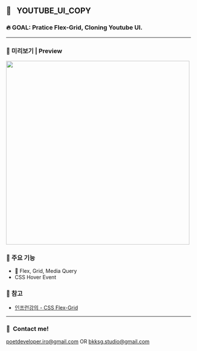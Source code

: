 ## :whale2:&nbsp;&nbsp; YOUTUBE_UI_COPY
### :fire:&nbsp;GOAL: Pratice Flex-Grid, Cloning Youtube UI.
---
### :monocle_face: 미리보기 | Preview
<img style="display: inline-block" src="https://user-images.githubusercontent.com/90435185/205425105-30e85f77-cbb1-4071-9228-8098e8050238.gif"  height="500"/>

### :wrench:&nbsp;주요 기능
* :white_square_button: Flex, Grid, Media Query
* CSS Hover Event

### :rainbow: 참고
* [인프런강의 - CSS Flex-Grid](https://www.inflearn.com/course/css-flex-grid-%EC%A0%9C%EB%8C%80%EB%A1%9C-%EC%9D%B5%ED%9E%88%EA%B8%B0)
---
### :calling:&nbsp;&nbsp;Contact me!
poetdeveloper.iro@gmail.com OR bkksg.studio@gmail.com
